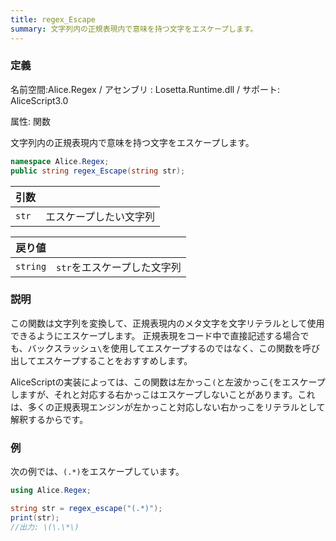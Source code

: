 ```yaml
---
title: regex_Escape
summary: 文字列内の正規表現内で意味を持つ文字をエスケープします。
---
```


### 定義
名前空間:Alice.Regex / アセンブリ : Losetta.Runtime.dll / サポート: AliceScript3.0

属性: 関数

文字列内の正規表現内で意味を持つ文字をエスケープします。

```cs title="AliceScript"
namespace Alice.Regex;
public string regex_Escape(string str);
```

|引数| |
|-|-|
|`str`|エスケープしたい文字列|

|戻り値| |
|-|-|
|`string`|`str`をエスケープした文字列|

### 説明
この関数は文字列を変換して、正規表現内のメタ文字を文字リテラルとして使用できるようにエスケープします。
正規表現をコード中で直接記述する場合でも、バックスラッシュ`\`を使用してエスケープするのではなく、この関数を呼び出してエスケープすることをおすすめします。

AliceScriptの実装によっては、この関数は左かっこ`(`と左波かっこ`{`をエスケープしますが、それと対応する右かっこはエスケープしないことがあります。これは、多くの正規表現エンジンが左かっこと対応しない右かっこをリテラルとして解釈するからです。

### 例
次の例では、`(.*)`をエスケープしています。

```cs title="AliceScrtip"
using Alice.Regex;

string str = regex_escape("(.*)");
print(str);
//出力: \(\.\*\)
```